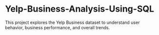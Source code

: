 # Yelp-Business-Analysis-Using-SQL
This project explores the Yelp Business dataset to understand user behavior, business performance, and overall trends.
